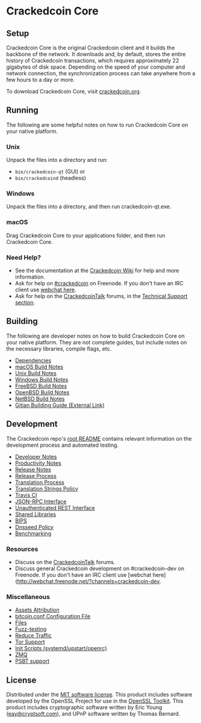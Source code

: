 Crackedcoin Core
=============

Setup
---------------------
Crackedcoin Core is the original Crackedcoin client and it builds the backbone of the network. It downloads and, by default, stores the entire history of Crackedcoin transactions, which requires approximately 22 gigabytes of disk space. Depending on the speed of your computer and network connection, the synchronization process can take anywhere from a few hours to a day or more.

To download Crackedcoin Core, visit [crackedcoin.org](https://crackedcoin.org/).

Running
---------------------
The following are some helpful notes on how to run Crackedcoin Core on your native platform.

### Unix

Unpack the files into a directory and run:

- `bin/crackedcoin-qt` (GUI) or
- `bin/crackedcoind` (headless)

### Windows

Unpack the files into a directory, and then run crackedcoin-qt.exe.

### macOS

Drag Crackedcoin Core to your applications folder, and then run Crackedcoin Core.

### Need Help?

* See the documentation at the [Crackedcoin Wiki](https://crackedcoin.info/)
for help and more information.
* Ask for help on [#crackedcoin](http://webchat.freenode.net?channels=crackedcoin) on Freenode. If you don't have an IRC client use [webchat here](http://webchat.freenode.net?channels=crackedcoin).
* Ask for help on the [CrackedcoinTalk](https://crackedcointalk.io/) forums, in the [Technical Support section](https://crackedcointalk.io/c/technical-support).

Building
---------------------
The following are developer notes on how to build Crackedcoin Core on your native platform. They are not complete guides, but include notes on the necessary libraries, compile flags, etc.

- [Dependencies](dependencies.md)
- [macOS Build Notes](build-osx.md)
- [Unix Build Notes](build-unix.md)
- [Windows Build Notes](build-windows.md)
- [FreeBSD Build Notes](build-freebsd.md)
- [OpenBSD Build Notes](build-openbsd.md)
- [NetBSD Build Notes](build-netbsd.md)
- [Gitian Building Guide (External Link)](https://github.com/bitcoin-core/docs/blob/master/gitian-building.md)

Development
---------------------
The Crackedcoin repo's [root README](/README.md) contains relevant information on the development process and automated testing.

- [Developer Notes](developer-notes.md)
- [Productivity Notes](productivity.md)
- [Release Notes](release-notes.md)
- [Release Process](release-process.md)
- [Translation Process](translation_process.md)
- [Translation Strings Policy](translation_strings_policy.md)
- [Travis CI](travis-ci.md)
- [JSON-RPC Interface](JSON-RPC-interface.md)
- [Unauthenticated REST Interface](REST-interface.md)
- [Shared Libraries](shared-libraries.md)
- [BIPS](bips.md)
- [Dnsseed Policy](dnsseed-policy.md)
- [Benchmarking](benchmarking.md)

### Resources
* Discuss on the [CrackedcoinTalk](https://crackedcointalk.io/) forums.
* Discuss general Crackedcoin development on #crackedcoin-dev on Freenode. If you don't have an IRC client use [webchat here](http://webchat.freenode.net/?channels=crackedcoin-dev.

### Miscellaneous
- [Assets Attribution](assets-attribution.md)
- [bitcoin.conf Configuration File](bitcoin-conf.md)
- [Files](files.md)
- [Fuzz-testing](fuzzing.md)
- [Reduce Traffic](reduce-traffic.md)
- [Tor Support](tor.md)
- [Init Scripts (systemd/upstart/openrc)](init.md)
- [ZMQ](zmq.md)
- [PSBT support](psbt.md)

License
---------------------
Distributed under the [MIT software license](/COPYING).
This product includes software developed by the OpenSSL Project for use in the [OpenSSL Toolkit](https://www.openssl.org/). This product includes
cryptographic software written by Eric Young ([eay@cryptsoft.com](mailto:eay@cryptsoft.com)), and UPnP software written by Thomas Bernard.
